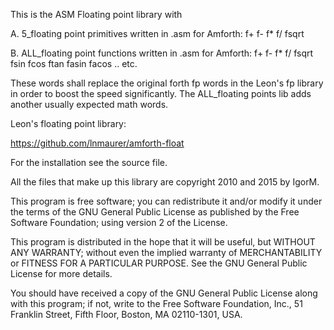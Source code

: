 This is the ASM Floating point library with 

A. 5_floating point primitives written in .asm for Amforth:
f+  f-  f*  f/  fsqrt

B. ALL_floating point functions written in .asm for Amforth:
f+  f-  f*  f/  fsqrt fsin fcos ftan fasin facos .. etc.

These words shall replace the original forth fp words in the Leon's fp library in order to boost the speed significantly.
The ALL_floating points lib adds another usually expected math words.

Leon's floating point library:

https://github.com/lnmaurer/amforth-float


For the installation see the source file.


All the files that make up this library are copyright 2010 and 2015 by IgorM.

  This program is free software; you can redistribute it and/or
  modify it under the terms of the GNU General Public License
  as published by the Free Software Foundation; using version 2
  of the License.

  This program is distributed in the hope that it will be useful,
  but WITHOUT ANY WARRANTY; without even the implied warranty of
  MERCHANTABILITY or FITNESS FOR A PARTICULAR PURPOSE.  See the
  GNU General Public License for more details.

  You should have received a copy of the GNU General Public License
  along with this program; if not, write to the Free Software
  Foundation, Inc., 51 Franklin Street, Fifth Floor, Boston, MA  02110-1301, USA.



